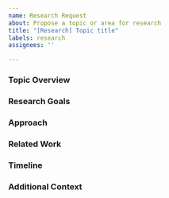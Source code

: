 ```yaml
---
name: Research Request
about: Propose a topic or area for research
title: "[Research] Topic title"
labels: research
assignees: ''

---
```


### **Topic Overview**
<!-- A brief description of the research topic or area. -->

### **Research Goals**
<!-- Describe what you aim to discover or achieve with this research. -->

### **Approach**
<!-- Suggest potential methods, experiments, or tools for conducting this research. -->

### **Related Work**
<!-- Link to or describe any prior research, papers, or related projects. -->

### **Timeline**
<!-- A rough timeline or milestones for the research (if applicable). -->

### **Additional Context**
<!-- Any additional context, links, or information related to this research topic. -->
